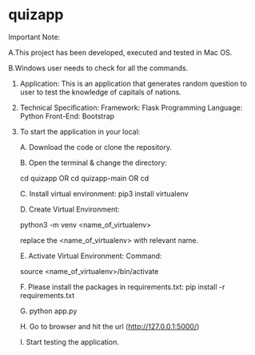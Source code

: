 # quizapp 

Important Note: 

A.This project has been developed, executed and tested in Mac OS.

B.Windows user needs to check for all the commands.

1. Application: This is an application that generates random question to user to test the knowledge of capitals of nations.
2. Technical Specification:
          Framework: Flask
          Programming Language: Python
          Front-End: Bootstrap
          


3. To start the application in your local:

   A. Download the code or clone the repository.
   
   B. Open the terminal & change the directory:
   
   cd quizapp 
   OR 
   cd quizapp-main
   OR 
   cd <downloaded directory name>
   
   C. Install virtual environment: 
      pip3 install virtualenv
   
   D. Create Virtual Environment: 
   
   python3 -m venv <name_of_virtualenv>
      
      replace the <name_of_virtualenv> with relevant name.
   
   E. Activate Virtual Environment: Command:
   
   source <name_of_virtualenv>/bin/activate
   
   F. Please install the packages in requirements.txt: pip install -r requirements.txt
   
   G. python app.py
   
   H. Go to browser and hit the url (http://127.0.0.1:5000/)
   
   I. Start testing the application.

